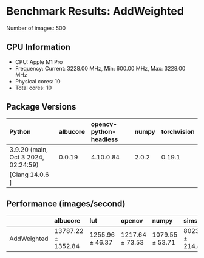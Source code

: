 # Benchmark Results: AddWeighted

Number of images: 500

## CPU Information

- CPU: Apple M1 Pro
- Frequency: Current: 3228.00 MHz, Min: 600.00 MHz, Max: 3228.00 MHz
- Physical cores: 10
- Total cores: 10

## Package Versions

| Python                                | albucore   | opencv-python-headless   | numpy   | torchvision   |
|:--------------------------------------|:-----------|:-------------------------|:--------|:--------------|
| 3.9.20 (main, Oct  3 2024, 02:24:59)  | 0.0.19     | 4.10.0.84                | 2.0.2   | 0.19.1        |
| [Clang 14.0.6 ]                       |            |                          |         |               |

## Performance (images/second)

|             | albucore           | lut             | opencv          | numpy           | simsimd          |
|:------------|:-------------------|:----------------|:----------------|:----------------|:-----------------|
| AddWeighted | 13787.22 ± 1352.84 | 1255.96 ± 46.37 | 1217.64 ± 73.53 | 1079.55 ± 53.71 | 8023.96 ± 214.84 |
